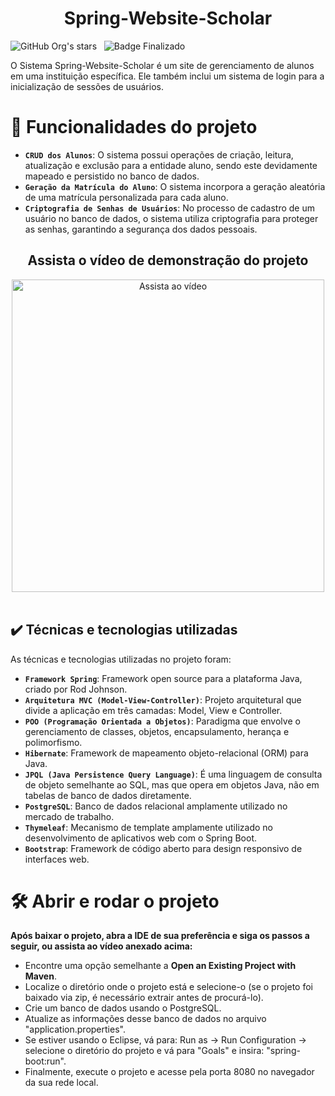 <h1 align="center">Spring-Website-Scholar</h1>

![GitHub Org's stars](https://img.shields.io/github/license/Artur-Neves/Spring-IFBA-CRUD)
&nbsp;
![Badge Finalizado](http://img.shields.io/static/v1?label=STATUS&message=finalizado)

O Sistema Spring-Website-Scholar é um site de gerenciamento de alunos em uma instituição específica. Ele também inclui um sistema de login para a inicialização de sessões de usuários.

# :hammer: Funcionalidades do projeto

- **`CRUD dos Alunos`**: O sistema possui operações de criação, leitura, atualização e exclusão para a entidade aluno, sendo este devidamente mapeado e persistido no banco de dados.
- **`Geração da Matrícula do Aluno`**: O sistema incorpora a geração aleatória de uma matrícula personalizada para cada aluno.
- **`Criptografia de Senhas de Usuários`**: No processo de cadastro de um usuário no banco de dados, o sistema utiliza criptografia para proteger as senhas, garantindo a segurança dos dados pessoais.
<div align="center">
  <h2>Assista o vídeo de demonstração do projeto</h2>
<a href="https://youtu.be/M5YWqNaxFHM" target="_blank"><img src="https://i9.ytimg.com/vi_webp/M5YWqNaxFHM/mqdefault.webp?v=65b3d301&sqp=CMTw0K0G&rs=AOn4CLCuJjWcSlKGMaog3-_0P36P4aD5Qw" alt="Assista ao vídeo" width="500"></a>
  </div>
  <br>

## ✔️ Técnicas e tecnologias utilizadas

As técnicas e tecnologias utilizadas no projeto foram:

- **`Framework Spring`**: Framework open source para a plataforma Java, criado por Rod Johnson.
- **`Arquitetura MVC (Model-View-Controller)`**: Projeto arquitetural que divide a aplicação em três camadas: Model, View e Controller.
- **`POO (Programação Orientada a Objetos)`**: Paradigma que envolve o gerenciamento de classes, objetos, encapsulamento, herança e polimorfismo.
- **`Hibernate`**: Framework de mapeamento objeto-relacional (ORM) para Java.
- **`JPQL (Java Persistence Query Language)`**: É uma linguagem de consulta de objeto semelhante ao SQL, mas que opera em objetos Java, não em tabelas de banco de dados diretamente.
- **`PostgreSQL`**: Banco de dados relacional amplamente utilizado no mercado de trabalho.
- **`Thymeleaf`**: Mecanismo de template amplamente utilizado no desenvolvimento de aplicativos web com o Spring Boot.
- **`Bootstrap`**: Framework de código aberto para design responsivo de interfaces web.


# 🛠️ Abrir e rodar o projeto

**Após baixar o projeto, abra a IDE de sua preferência e siga os passos a seguir, ou assista ao vídeo anexado acima:**

- Encontre uma opção semelhante a **Open an Existing Project with Maven**.
- Localize o diretório onde o projeto está e selecione-o (se o projeto foi baixado via zip, é necessário extrair antes de procurá-lo).
- Crie um banco de dados usando o PostgreSQL.
- Atualize as informações desse banco de dados no arquivo "application.properties".
- Se estiver usando o Eclipse, vá para: Run as -> Run Configuration -> selecione o diretório do projeto e vá para "Goals" e insira: "spring-boot:run".
- Finalmente, execute o projeto e acesse pela porta 8080 no navegador da sua rede local.

